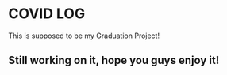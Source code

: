# COVID LOG 

This is supposed to be my Graduation Project! 

## Still working on it, hope you guys enjoy it! 

